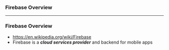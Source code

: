 ### Firebase Overview

----------------

### Firebase Overview
  - https://en.wikipedia.org/wiki/Firebase
  - Firebase is a ***cloud services provider*** and backend for mobile apps
  


